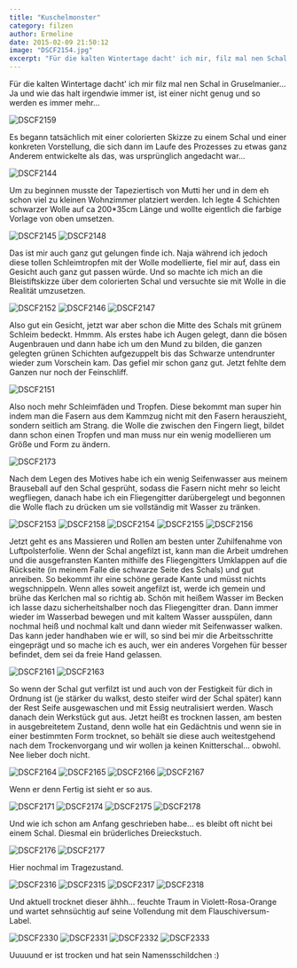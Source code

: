 ```yaml
---
title: "Kuschelmonster"
category: filzen
author: Ermeline
date: 2015-02-09 21:50:12
image: "DSCF2154.jpg"
excerpt: "Für die kalten Wintertage dacht' ich mir, filz mal nen Schal in Gruselmanier..."
---
```


Für die kalten Wintertage dacht' ich mir filz mal nen Schal in Gruselmanier... Ja und wie das halt irgendwie immer ist, ist einer nicht genug und so werden es immer mehr...  

![DSCF2159](DSCF2159.jpg)

Es begann tatsächlich mit einer colorierten Skizze zu einem Schal und einer konkreten Vorstellung, die sich dann im Laufe des Prozesses zu etwas ganz Anderem entwickelte als das, was ursprünglich angedacht war...


![DSCF2144](DSCF2144.jpg)

Um zu beginnen musste der Tapeziertisch von Mutti her und in dem eh schon viel zu kleinen Wohnzimmer platziert werden. Ich legte 4 Schichten schwarzer Wolle auf ca 200\*35cm Länge und wollte eigentlich die farbige Vorlage von oben umsetzen. 


![DSCF2145](DSCF2145.jpg)
![DSCF2148](DSCF2148.jpg)

Das ist mir auch ganz gut gelungen finde ich. Naja während ich jedoch diese tollen Schleimtropfen mit der Wolle modellierte, fiel mir auf, dass ein Gesicht auch ganz gut passen würde. Und so machte ich mich an die Bleistiftskizze über dem colorierten Schal und versuchte sie mit Wolle in die Realität umzusetzen.


![DSCF2152](DSCF2152.jpg)
![DSCF2146](DSCF2146.jpg)
![DSCF2147](DSCF2147.jpg)

Also gut ein Gesicht, jetzt war aber schon die Mitte des Schals mit grünem Schleim bedeckt. Hmmm. Als erstes habe ich Augen gelegt, dann die bösen Augenbrauen und dann habe ich um den Mund zu bilden, die ganzen gelegten grünen Schichten aufgezuppelt bis das Schwarze untendrunter wieder zum Vorschein kam. Das gefiel mir schon ganz gut. Jetzt fehlte dem Ganzen nur noch der Feinschliff.


![DSCF2151](DSCF2151.jpg)

Also noch mehr Schleimfäden und Tropfen. Diese bekommt man super hin indem man die Fasern aus dem Kammzug nicht mit den Fasern herauszieht, sondern seitlich am Strang. die Wolle die zwischen den Fingern liegt, bildet dann schon einen Tropfen und man muss nur ein wenig modellieren um Größe und Form zu ändern.


![DSCF2173](DSCF2173.jpg)

Nach dem Legen des Motives habe ich ein wenig Seifenwasser aus meinem Brauseball auf den Schal gesprüht, sodass die Fasern nicht mehr so leicht wegfliegen, danach habe ich ein Fliegengitter darübergelegt und begonnen die Wolle flach zu drücken um sie vollständig mit Wasser zu tränken.


![DSCF2153](DSCF2153.jpg)
![DSCF2158](DSCF2158.jpg)
![DSCF2154](DSCF2154.jpg)
![DSCF2155](DSCF2155.jpg)
![DSCF2156](DSCF2156.jpg)

Jetzt geht es ans Massieren und Rollen am besten unter Zuhilfenahme von Luftpolsterfolie. Wenn der Schal angefilzt ist, kann man die Arbeit umdrehen und die ausgefransten Kanten mithilfe des Fliegengitters Umklappen auf die Rückseite (in meinem Falle die schwarze Seite des Schals) und gut anreiben. So bekommt ihr eine schöne gerade Kante und müsst nichts wegschnippeln. Wenn alles soweit angefilzt ist, werde ich gemein und brühe das Kerlchen mal so richtig ab. Schön mit heißem Wasser im Becken ich lasse dazu sicherheitshalber noch das Fliegengitter dran. Dann immer wieder im Wasserbad bewegen und mit kaltem Wasser ausspülen, dann nochmal heiß und nochmal kalt und dann wieder mit Seifenwasser walken. Das kann jeder handhaben wie er will, so sind bei mir die Arbeitsschritte eingeprägt und so mache ich es auch, wer ein anderes Vorgehen für besser befindet, dem sei da freie Hand gelassen.


![DSCF2161](DSCF2161.jpg)
![DSCF2163](DSCF2163.jpg)

So wenn der Schal gut verfilzt ist und auch von der Festigkeit für dich in Ordnung ist (je stärker du walkst, desto steifer wird der Schal später) kann der Rest Seife ausgewaschen und mit Essig neutralisiert werden. Wasch danach dein Werkstück gut aus. Jetzt heißt es trocknen lassen, am besten in ausgebreitetem Zustand, denn wolle hat ein Gedächtnis und wenn sie in einer bestimmten Form trocknet, so behält sie diese auch weitestgehend nach dem Trockenvorgang und wir wollen ja keinen Knitterschal... obwohl. Nee lieber doch nicht.


![DSCF2164](DSCF2164.jpg)
![DSCF2165](DSCF2165.jpg)
![DSCF2166](DSCF2166.jpg)
![DSCF2167](DSCF2167.jpg)

Wenn er denn Fertig ist sieht er so aus.  


![DSCF2171](DSCF2171.jpg)
![DSCF2174](DSCF2174.jpg)
![DSCF2175](DSCF2175.jpg)
![DSCF2178](DSCF2178.jpg)

Und wie ich schon am Anfang geschrieben habe... es bleibt oft nicht bei einem Schal. Diesmal ein brüderliches Dreieckstuch.  


![DSCF2176](DSCF2176.jpg)
![DSCF2177](DSCF2177.jpg)

Hier nochmal im Tragezustand.  


![DSCF2316](DSCF2316.jpg)
![DSCF2315](DSCF2315.jpg)
![DSCF2317](DSCF2317.jpg)
![DSCF2318](DSCF2318.jpg)

Und aktuell trocknet dieser ähhh... feuchte Traum in Violett-Rosa-Orange und wartet sehnsüchtig auf seine Vollendung mit dem Flauschiversum-Label.  


![DSCF2330](DSCF2330.jpg)
![DSCF2331](DSCF2331.jpg)
![DSCF2332](DSCF2332.jpg)
![DSCF2333](DSCF2333.jpg)

Uuuuund er ist trocken und hat sein Namensschildchen :)  
